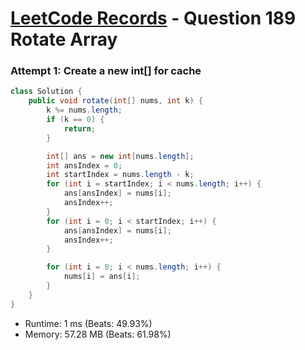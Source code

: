 # [LeetCode Records](../../README.md) - Question 189 Rotate Array

### Attempt 1: Create a new int[] for cache
```java
class Solution {
    public void rotate(int[] nums, int k) {
        k %= nums.length;
        if (k == 0) {
            return;
        }

        int[] ans = new int[nums.length];
        int ansIndex = 0;
        int startIndex = nums.length - k;
        for (int i = startIndex; i < nums.length; i++) {
            ans[ansIndex] = nums[i];
            ansIndex++;
        }
        for (int i = 0; i < startIndex; i++) {
            ans[ansIndex] = nums[i];
            ansIndex++;
        }

        for (int i = 0; i < nums.length; i++) {
            nums[i] = ans[i];
        }
    }
}
```
- Runtime: 1 ms (Beats: 49.93%)
- Memory: 57.28 MB (Beats: 61.98%)

<br>
